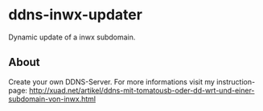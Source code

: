 ddns-inwx-updater
=================

Dynamic update of a inwx subdomain.

About
-----

Create your own DDNS-Server. For more informations visit my instruction-page: http://xuad.net/artikel/ddns-mit-tomatousb-oder-dd-wrt-und-einer-subdomain-von-inwx.html
